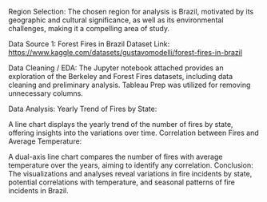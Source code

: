 Region Selection:
The chosen region for analysis is Brazil, motivated by its geographic and cultural significance, as well as its environmental challenges, making it a compelling area of study.

Data Source 1: Forest Fires in Brazil
Dataset Link: https://www.kaggle.com/datasets/gustavomodelli/forest-fires-in-brazil

Data Cleaning / EDA:
The Jupyter notebook attached provides an exploration of the Berkeley and Forest Fires datasets, including data cleaning and preliminary analysis. Tableau Prep was utilized for removing unnecessary columns.

Data Analysis:
Yearly Trend of Fires by State:

A line chart displays the yearly trend of the number of fires by state, offering insights into the variations over time.
Correlation between Fires and Average Temperature:

A dual-axis line chart compares the number of fires with average temperature over the years, aiming to identify any correlation.
Conclusion:
The visualizations and analyses reveal variations in fire incidents by state, potential correlations with temperature, and seasonal patterns of fire incidents in Brazil.

